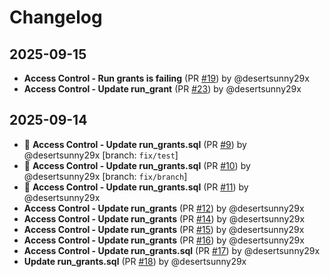 # Changelog

## 2025-09-15
- **Access Control - Run grants is failing** (PR [#19](https://github.com/desertsunny29x/access_control/pull/19)) by @desertsunny29x
- **Access Control - Update run_grant** (PR [#23](https://github.com/desertsunny29x/access_control/pull/23)) by @desertsunny29x

## 2025-09-14
- 🎉 **Access Control - Update run_grants.sql** (PR [#9](https://github.com/desertsunny29x/access_control/pull/9)) by @desertsunny29x [branch: `fix/test`]
- 🎉 **Access Control - Update run_grants.sql** (PR [#10](https://github.com/desertsunny29x/access_control/pull/10)) by @desertsunny29x [branch: `fix/branch`]
- 🎉 **Access Control - Update run_grants.sql** (PR [#11](https://github.com/desertsunny29x/access_control/pull/11)) by @desertsunny29x
- **Access Control - Update run_grants** (PR [#12](https://github.com/desertsunny29x/access_control/pull/12)) by @desertsunny29x
- **Access Control - Update run_grants** (PR [#14](https://github.com/desertsunny29x/access_control/pull/14)) by @desertsunny29x
- **Access Control - Update run_grants** (PR [#15](https://github.com/desertsunny29x/access_control/pull/15)) by @desertsunny29x
- **Access Control - Update run_grants** (PR [#16](https://github.com/desertsunny29x/access_control/pull/16)) by @desertsunny29x
- **Access Control - Update run_grants.sql** (PR [#17](https://github.com/desertsunny29x/access_control/pull/17)) by @desertsunny29x
- **Update run_grants.sql** (PR [#18](https://github.com/desertsunny29x/access_control/pull/18)) by @desertsunny29x
